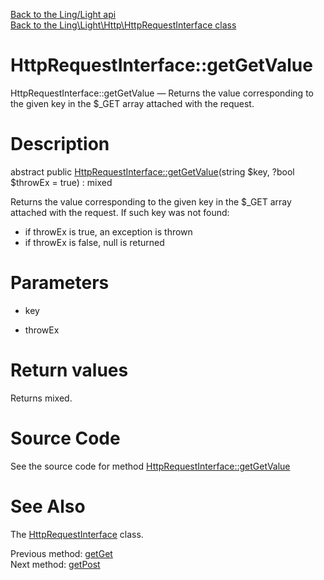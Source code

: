 [Back to the Ling/Light api](https://github.com/lingtalfi/Light/blob/master/doc/api/Ling/Light.md)<br>
[Back to the Ling\Light\Http\HttpRequestInterface class](https://github.com/lingtalfi/Light/blob/master/doc/api/Ling/Light/Http/HttpRequestInterface.md)


HttpRequestInterface::getGetValue
================



HttpRequestInterface::getGetValue — Returns the value corresponding to the given key in the $_GET array attached with the request.




Description
================


abstract public [HttpRequestInterface::getGetValue](https://github.com/lingtalfi/Light/blob/master/doc/api/Ling/Light/Http/HttpRequestInterface/getGetValue.md)(string $key, ?bool $throwEx = true) : mixed




Returns the value corresponding to the given key in the $_GET array attached with the request.
If such key was not found:

- if throwEx is true, an exception is thrown
- if throwEx is false, null is returned




Parameters
================


- key

    

- throwEx

    


Return values
================

Returns mixed.








Source Code
===========
See the source code for method [HttpRequestInterface::getGetValue](https://github.com/lingtalfi/Light/blob/master/Http/HttpRequestInterface.php#L143-L143)


See Also
================

The [HttpRequestInterface](https://github.com/lingtalfi/Light/blob/master/doc/api/Ling/Light/Http/HttpRequestInterface.md) class.

Previous method: [getGet](https://github.com/lingtalfi/Light/blob/master/doc/api/Ling/Light/Http/HttpRequestInterface/getGet.md)<br>Next method: [getPost](https://github.com/lingtalfi/Light/blob/master/doc/api/Ling/Light/Http/HttpRequestInterface/getPost.md)<br>

